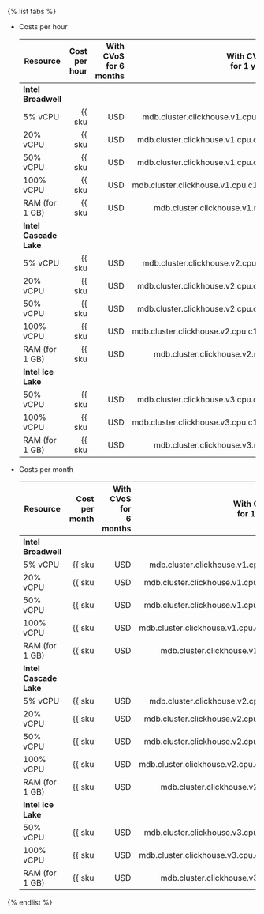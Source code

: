 {% list tabs %}

- Costs per hour

   | Resource | Cost per hour | With CVoS<br>for 6 months | With CVoS<br>for 1 year |
   |----------------|--------------------------------------------------------:|-----------------------------------------------------------------------------:|-----------------------------------------------------------------------------:|
   | **Intel Broadwell** |
   | 5% vCPU | {{ sku|USD|mdb.cluster.clickhouse.v1.cpu.c5|string }} | − | − |
   | 20% vCPU | {{ sku|USD|mdb.cluster.clickhouse.v1.cpu.c20|string }} | − | − |
   | 50% vCPU | {{ sku|USD|mdb.cluster.clickhouse.v1.cpu.c50|string }} | − | − |
   | 100% vCPU | {{ sku|USD|mdb.cluster.clickhouse.v1.cpu.c100|string }} | − | − |
   | RAM (for 1 GB) | {{ sku|USD|mdb.cluster.clickhouse.v1.ram|string }} | − | − |
   | **Intel Cascade Lake** |
   | 5% vCPU | {{ sku|USD|mdb.cluster.clickhouse.v2.cpu.c5|string }} | − | − |
   | 20% vCPU | {{ sku|USD|mdb.cluster.clickhouse.v2.cpu.c20|string }} | − | − |
   | 50% vCPU | {{ sku|USD|mdb.cluster.clickhouse.v2.cpu.c50|string }} | − | − |
   | 100% vCPU | {{ sku|USD|mdb.cluster.clickhouse.v2.cpu.c100|string }} | {{ sku|USD|v1.commitment.selfcheckout.m6.mdb.ch.cpu.c100.v2|string }} (-15%) | {{ sku|USD|v1.commitment.selfcheckout.y1.mdb.ch.cpu.c100.v2|string }} (-22%) |
   | RAM (for 1 GB) | {{ sku|USD|mdb.cluster.clickhouse.v2.ram|string }} | {{ sku|USD|v1.commitment.selfcheckout.m6.mdb.ch.ram.v2|string }} (-15%) | {{ sku|USD|v1.commitment.selfcheckout.y1.mdb.ch.ram.v2|string }} (-22%) |
   | **Intel Ice Lake** |
   | 50% vCPU | {{ sku|USD|mdb.cluster.clickhouse.v3.cpu.c50|string }} | − | − |
   | 100% vCPU | {{ sku|USD|mdb.cluster.clickhouse.v3.cpu.c100|string }} | {{ sku|USD|v1.commitment.selfcheckout.m6.mdb.ch.cpu.c100.v3|string }} (-15%) | {{ sku|USD|v1.commitment.selfcheckout.y1.mdb.ch.cpu.c100.v3|string }} (-22%) |
   | RAM (for 1 GB) | {{ sku|USD|mdb.cluster.clickhouse.v3.ram|string }} | {{ sku|USD|v1.commitment.selfcheckout.m6.mdb.ch.ram.v3|string }} (-15%) | {{ sku|USD|v1.commitment.selfcheckout.y1.mdb.ch.ram.v3|string }} (-22%) |

- Costs per month

   | Resource | Cost per month | With CVoS for<br>6 months | With CVoS<br>for 1 year |
   |----------------|--------------------------------------------------------------:|-----------------------------------------------------------------------------------:|-----------------------------------------------------------------------------------:|
   | **Intel Broadwell** |
   | 5% vCPU | {{ sku|USD|mdb.cluster.clickhouse.v1.cpu.c5|month|string }} | − | − |
   | 20% vCPU | {{ sku|USD|mdb.cluster.clickhouse.v1.cpu.c20|month|string }} | − | − |
   | 50% vCPU | {{ sku|USD|mdb.cluster.clickhouse.v1.cpu.c50|month|string }} | − | − |
   | 100% vCPU | {{ sku|USD|mdb.cluster.clickhouse.v1.cpu.c100|month|string }} | − | − |
   | RAM (for 1 GB) | {{ sku|USD|mdb.cluster.clickhouse.v1.ram|month|string }} | − | − |
   | **Intel Cascade Lake** |
   | 5% vCPU | {{ sku|USD|mdb.cluster.clickhouse.v2.cpu.c5|month|string }} | − | − |
   | 20% vCPU | {{ sku|USD|mdb.cluster.clickhouse.v2.cpu.c20|month|string }} | − | − |
   | 50% vCPU | {{ sku|USD|mdb.cluster.clickhouse.v2.cpu.c50|month|string }} | − | − |
   | 100% vCPU | {{ sku|USD|mdb.cluster.clickhouse.v2.cpu.c100|month|string }} | {{ sku|USD|v1.commitment.selfcheckout.m6.mdb.ch.cpu.c100.v2|month|string }} (-15%) | {{ sku|USD|v1.commitment.selfcheckout.y1.mdb.ch.cpu.c100.v2|month|string }} (-22%) |
   | RAM (for 1 GB) | {{ sku|USD|mdb.cluster.clickhouse.v2.ram|month|string }} | {{ sku|USD|v1.commitment.selfcheckout.m6.mdb.ch.ram.v2|month|string }} (-15%) | {{ sku|USD|v1.commitment.selfcheckout.y1.mdb.ch.ram.v2|month|string }} (-22%) |
   | **Intel Ice Lake** |
   | 50% vCPU | {{ sku|USD|mdb.cluster.clickhouse.v3.cpu.c50|month|string }} | − | − |
   | 100% vCPU | {{ sku|USD|mdb.cluster.clickhouse.v3.cpu.c100|month|string }} | {{ sku|USD|v1.commitment.selfcheckout.m6.mdb.ch.cpu.c100.v3|month|string }} (-15%) | {{ sku|USD|v1.commitment.selfcheckout.y1.mdb.ch.cpu.c100.v3|month|string }} (-22%) |
   | RAM (for 1 GB) | {{ sku|USD|mdb.cluster.clickhouse.v3.ram|month|string }} | {{ sku|USD|v1.commitment.selfcheckout.m6.mdb.ch.ram.v3|month|string }} (-15%) | {{ sku|USD|v1.commitment.selfcheckout.y1.mdb.ch.ram.v3|month|string }} (-22%) |

{% endlist %}
